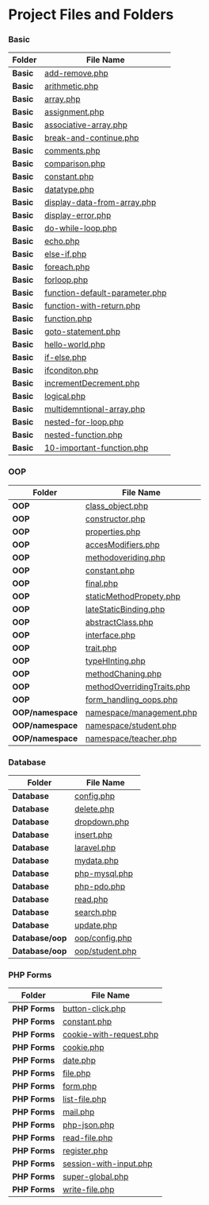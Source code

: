 # Project Files and Folders

### Basic

| **Folder**       | **File Name**                          |
|-------------------|----------------------------------------|
| **Basic**         | [add-remove.php](basic/add-remove.php) |
| **Basic**         | [arithmetic.php](basic/arithmetic.php) |
| **Basic**         | [array.php](basic/array.php)          |
| **Basic**         | [assignment.php](basic/assignment.php) |
| **Basic**         | [associative-array.php](basic/associative-array.php) |
| **Basic**         | [break-and-continue.php](basic/break-and-continue.php) |
| **Basic**         | [comments.php](basic/comments.php)    |
| **Basic**         | [comparison.php](basic/comparison.php) |
| **Basic**         | [constant.php](basic/constant.php)    |
| **Basic**         | [datatype.php](basic/datatype.php)    |
| **Basic**         | [display-data-from-array.php](basic/display-data-from-array.php) |
| **Basic**         | [display-error.php](basic/display-error.php) |
| **Basic**         | [do-while-loop.php](basic/do-while-loop.php) |
| **Basic**         | [echo.php](basic/echo.php)            |
| **Basic**         | [else-if.php](basic/else-if.php)      |
| **Basic**         | [foreach.php](basic/foreach.php)      |
| **Basic**         | [forloop.php](basic/forloop.php)      |
| **Basic**         | [function-default-parameter.php](basic/function-default-parameter.php) |
| **Basic**         | [function-with-return.php](basic/function-with-return.php) |
| **Basic**         | [function.php](basic/function.php)    |
| **Basic**         | [goto-statement.php](basic/goto-statement.php) |
| **Basic**         | [hello-world.php](basic/hello-world.php) |
| **Basic**         | [if-else.php](basic/if-else.php)      |
| **Basic**         | [ifconditon.php](basic/ifconditon.php) |
| **Basic**         | [incrementDecrement.php](basic/incrementDecrement.php) |
| **Basic**         | [logical.php](basic/logical.php)      |
| **Basic**         | [multidemntional-array.php](basic/multidemntional-array.php) |
| **Basic**         | [nested-for-loop.php](basic/nested-for-loop.php) |
| **Basic**         | [nested-function.php](basic/nested-function.php) |
| **Basic**         | [10-important-function.php](basic/10-important-function.php) |

### OOP

| **Folder**       | **File Name**                          |
|-------------------|----------------------------------------|
| **OOP**           | [class_object.php](oop/class_object.php) |
| **OOP**           | [constructor.php](oop/constructor.php) |
| **OOP**           | [properties.php](oop/properties.php)  |
| **OOP**           | [accesModifiers.php](oop/accesModifiers.php)  |
| **OOP**           | [methodoveriding.php](oop/methodoveriding.php)  |
| **OOP**           | [constant.php](oop/constant.php)  |
| **OOP**           | [final.php](oop/final.php)  |
| **OOP**           | [staticMethodPropety.php](oop/staticMethodPropety.php)  |
| **OOP**           | [lateStaticBinding.php](oop/lateStaticBinding.php)  |
| **OOP**           | [abstractClass.php](oop/abstractClass.php)  |
| **OOP**           | [interface.php](oop/interface.php)  |
| **OOP**           | [trait.php](oop/trait.php)  |
| **OOP**           | [typeHInting.php](oop/typeHInting.php)  |
| **OOP**           | [methodChaning.php](oop/methodChaning.php)  |
| **OOP**           | [methodOverridingTraits.php](oop/methodOverridingTraits.php)  |
| **OOP**           | [form_handling_oops.php](oop/form_handling_oops.php)  |
| **OOP/namespace**           | [namespace/management.php](oop/namespace/management.php)  |
| **OOP/namespace**           | [namespace/student.php](oop/namespace/student.php)  |
| **OOP/namespace**           | [namespace/teacher.php](oop/namespace/teacher.php)  |

### Database

| **Folder**       | **File Name**                          |
|-------------------|----------------------------------------|
| **Database**      | [config.php](database/config.php)     |
| **Database**      | [delete.php](database/delete.php)     |
| **Database**      | [dropdown.php](database/dropdown.php) |
| **Database**      | [insert.php](database/insert.php)     |
| **Database**      | [laravel.php](database/laravel.php)   |
| **Database**      | [mydata.php](database/mydata.php)     |
| **Database**      | [php-mysql.php](database/php-mysql.php) |
| **Database**      | [php-pdo.php](database/php-pdo.php)   |
| **Database**      | [read.php](database/read.php)         |
| **Database**      | [search.php](database/search.php)     |
| **Database**      | [update.php](database/update.php)     |
| **Database/oop**      | [oop/config.php](database/oop/config.php)     |
| **Database/oop**      | [oop/student.php](database/oop/student.php)     |


### PHP Forms

| **Folder**       | **File Name**                          |
|-------------------|----------------------------------------|
| **PHP Forms**     | [button-click.php](php_forms/button-click.php) |
| **PHP Forms**     | [constant.php](php_forms/constant.php) |
| **PHP Forms**     | [cookie-with-request.php](php_forms/cookie-with-request.php) |
| **PHP Forms**     | [cookie.php](php_forms/cookie.php)    |
| **PHP Forms**     | [date.php](php_forms/date.php)        |
| **PHP Forms**     | [file.php](php_forms/file.php)        |
| **PHP Forms**     | [form.php](php_forms/form.php)        |
| **PHP Forms**     | [list-file.php](php_forms/list-file.php) |
| **PHP Forms**     | [mail.php](php_forms/mail.php)        |
| **PHP Forms**     | [php-json.php](php_forms/php-json.php) |
| **PHP Forms**     | [read-file.php](php_forms/read-file.php) |
| **PHP Forms**     | [register.php](php_forms/register.php) |
| **PHP Forms**     | [session-with-input.php](php_forms/session-with-input.php) |
| **PHP Forms**     | [super-global.php](php_forms/super-global.php) |
| **PHP Forms**     | [write-file.php](php_forms/write-file.php) |
